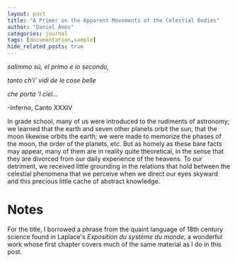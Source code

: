 ```yaml
---
layout: post
title: "A Primer on the Apparent Movements of the Celestial Bodies"
author: "Daniel Ames"
categories: journal
tags: [documentation,sample]
hide_related_posts: true
---
```

_salimmo sù, el primo e io secondo,_

_tanto ch’i’ vidi de le cose belle_

_che porta ’l ciel..._

-Inferno, Canto XXXIV


In grade school, many of us were introduced to the rudiments of astronomy; we learned that the earth and seven other planets orbit the sun, that the moon likewise orbits the earth; we were made to memorize the phases of the moon, the order of the planets, etc. But as homely as these bare facts may appear, many of them are in reality quite theoretical, in the sense that they are divorced from our daily experience of the heavens.  To our detriment, we received little grounding in the relations that hold between the celestial phenomena that we perceive when we direct our eyes skyward and this precious little cache of abstract knowledge.

# Notes

For the title, I borrowed a phrase from the quaint language of 18th century science found in Laplace's _Exposition du système du monde_, a wonderful work whose first chapter covers much of the same material as I do in this post. 